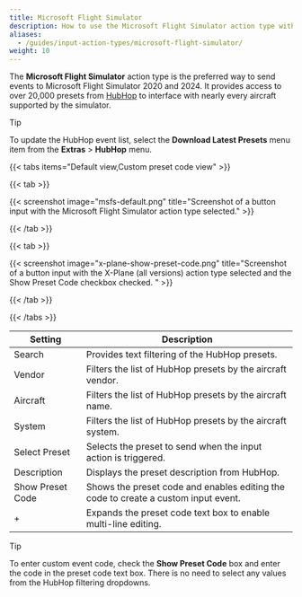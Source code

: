```yaml
---
title: Microsoft Flight Simulator
description: How to use the Microsoft Flight Simulator action type with MobiFlight.
aliases:
  - /guides/input-action-types/microsoft-flight-simulator/
weight: 10
---
```


The **Microsoft Flight Simulator** action type is the preferred way to send events to Microsoft Flight Simulator 2020 and 2024. It provides access to over 20,000 presets from [HubHop](https://www.hubhop.com/) to interface with nearly every aircraft supported by the simulator.

> [!TIP]
> To update the HubHop event list, select the **Download Latest Presets** menu item from the **Extras** > **HubHop** menu.

{{< tabs items="Default view,Custom preset code view" >}}

{{< tab >}}

{{< screenshot image="msfs-default.png" title="Screenshot of a button input with the Microsoft Flight Simulator action type selected." >}}

{{< /tab >}}

{{< tab >}}

{{< screenshot image="x-plane-show-preset-code.png" title="Screenshot of a button input with the X-Plane (all versions) action type selected and the Show Preset Code checkbox checked. " >}}

{{< /tab >}}

{{< /tabs >}}

| Setting          | Description                                                                        |
| ---------------- | ---------------------------------------------------------------------------------- |
| Search           | Provides text filtering of the HubHop presets.                                     |
| Vendor           | Filters the list of HubHop presets by the aircraft vendor.                         |
| Aircraft         | Filters the list of HubHop presets by the aircraft name.                           |
| System           | Filters the list of HubHop presets by the aircraft system.                         |
| Select Preset    | Selects the preset to send when the input action is triggered.                     |
| Description      | Displays the preset description from HubHop.                                       |
| Show Preset Code | Shows the preset code and enables editing the code to create a custom input event. |
| +                | Expands the preset code text box to enable multi-line editing.                     |

> [!TIP]
> To enter custom event code, check the **Show Preset Code** box and enter the code in the preset code text box. There is no need to select any values from the HubHop filtering dropdowns.
